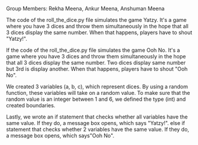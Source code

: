 Group Members:
Rekha Meena,
Ankur Meena,
Anshuman Meena

The code of the roll_the_dice.py file simulates the game Yatzy.
It's a game where you have 3 dices and throw them simultaneously
in the hope that all 3 dices display the same number. When that 
happens, players have to shout "Yatzy!".

If the code of the roll_the_dice.py file simulates the game Ooh No.
It's a game where you have 3 dices and throw them simultaneously in 
the hope that all 3 dices display the same number. Two dices display
same number but 3rd is display another. When that happens, players have
to shout "Ooh No".

We created 3 variables (a, b, c), which represent dices. By using a
random function, these variables will take on a random value. To make
sure that the random value is an integer between 1 and 6, we defined 
the type (int) and created boundaries.

Lastly, we wrote an if statement that checks whether all variables
have the same value. If they do, a message box opens, which
says "Yatzy!". else if statement that checks whether 2 variables
have the same value. If they do, a message box opens, which
says"Ooh No".
